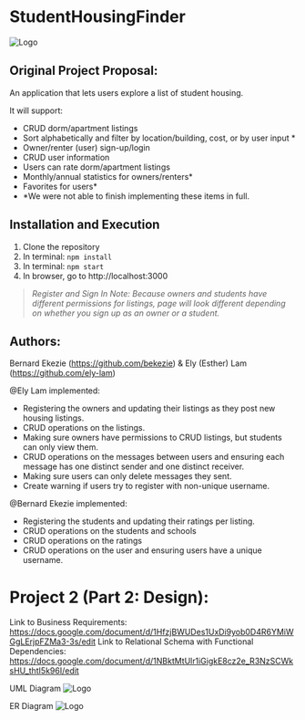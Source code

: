 # StudentHousingFinder

![Logo](screenshots/SH.png)

## Original Project Proposal:

An application that lets users explore a list of student housing.

It will support:

- CRUD dorm/apartment listings
- Sort alphabetically and filter by location/building, cost, or by user input \*
- Owner/renter (user) sign-up/login
- CRUD user information
- Users can rate dorm/apartment listings
- Monthly/annual statistics for owners/renters\*
- Favorites for users\*
- \*We were not able to finish implementing these items in full.

## Installation and Execution

1. Clone the repository
2. In terminal: `npm install`
3. In terminal: `npm start`
4. In browser, go to http://localhost:3000

> _Register and Sign In Note:
> Because owners and students have different permissions for listings, page will look different depending on whether you sign up as an owner or a student._

## Authors:

Bernard Ekezie (https://github.com/bekezie) & Ely (Esther) Lam (https://github.com/ely-lam)

@Ely Lam implemented:

- Registering the owners and updating their listings as they post new housing listings.
- CRUD operations on the listings.
- Making sure owners have permissions to CRUD listings, but students can only view them.
- CRUD operations on the messages between users and ensuring each message has one distinct sender and one distinct receiver.
- Making sure users can only delete messages they sent.
- Create warning if users try to register with non-unique username.

@Bernard Ekezie implemented:

- Registering the students and updating their ratings per listing.
- CRUD operations on the students and schools
- CRUD operations on the ratings
- CRUD operations on the user and ensuring users have a unique username.

# Project 2 (Part 2: Design):

Link to Business Requirements: https://docs.google.com/document/d/1HfzjBWUDes1UxDi9yob0D4R6YMiWGgLErjpFZMa3-3s/edit
Link to Relational Schema with Functional Dependencies: https://docs.google.com/document/d/1NBktMtUlr1iGigkE8cz2e_R3NzSCWksHU_thtI5k96I/edit

UML Diagram
![Logo](screenshots/Project1_UML.png)

ER Diagram
![Logo](screenshots/Project1_ERD.png)
